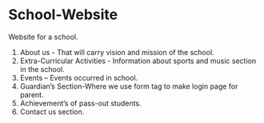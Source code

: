 # School-Website
Website for a school.

1. About us - That will carry vision and mission of the school.
2. Extra-Curricular Activities - Information about sports and music section in the school.
3. Events – Events occurred in school.
4. Guardian’s Section-Where we use form tag to make login page for parent.
5. Achievement’s of pass-out students.
6. Contact us section.
